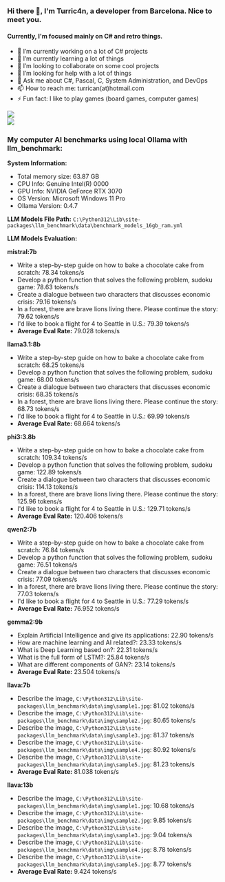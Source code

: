 ### Hi there 👋, I'm Turric4n, a developer from Barcelona. Nice to meet you.
#### Currently, I'm focused mainly on C# and retro things.

- 🔭 I’m currently working on a lot of C# projects
- 🌱 I’m currently learning a lot of things
- 👯 I’m looking to collaborate on some cool projects
- 🤔 I’m looking for help with a lot of things
- 💬 Ask me about C#, Pascal, C, System Administration, and DevOps
- 📫 How to reach me: turrican(at)hotmail.com
- ⚡ Fun fact: I like to play games (board games, computer games)

<img align="left" src="https://github-readme-stats.vercel.app/api?username=turric4n&theme=github_dark&show_icons=true&hide_title=true&hide_border=true"><br>
<img align="left" src="https://github-readme-stats.vercel.app/api/top-langs/?username=turric4n&langs_count=6&layout=compact&theme=github_dark&hide_title=true&hide_border=true">
<br clear="left"/>

### My computer AI benchmarks using local Ollama with llm_benchmark:

**System Information:**
- Total memory size: 63.87 GB
- CPU Info: Genuine Intel(R) 0000
- GPU Info: NVIDIA GeForce RTX 3070
- OS Version: Microsoft Windows 11 Pro
- Ollama Version: 0.4.7

**LLM Models File Path:**
`C:\Python312\Lib\site-packages\llm_benchmark\data\benchmark_models_16gb_ram.yml`

**LLM Models Evaluation:**

**mistral:7b**
- Write a step-by-step guide on how to bake a chocolate cake from scratch: 78.34 tokens/s
- Develop a python function that solves the following problem, sudoku game: 78.63 tokens/s
- Create a dialogue between two characters that discusses economic crisis: 79.16 tokens/s
- In a forest, there are brave lions living there. Please continue the story: 79.62 tokens/s
- I'd like to book a flight for 4 to Seattle in U.S.: 79.39 tokens/s
- **Average Eval Rate:** 79.028 tokens/s

**llama3.1:8b**
- Write a step-by-step guide on how to bake a chocolate cake from scratch: 68.25 tokens/s
- Develop a python function that solves the following problem, sudoku game: 68.00 tokens/s
- Create a dialogue between two characters that discusses economic crisis: 68.35 tokens/s
- In a forest, there are brave lions living there. Please continue the story: 68.73 tokens/s
- I'd like to book a flight for 4 to Seattle in U.S.: 69.99 tokens/s
- **Average Eval Rate:** 68.664 tokens/s

**phi3:3.8b**
- Write a step-by-step guide on how to bake a chocolate cake from scratch: 109.34 tokens/s
- Develop a python function that solves the following problem, sudoku game: 122.89 tokens/s
- Create a dialogue between two characters that discusses economic crisis: 114.13 tokens/s
- In a forest, there are brave lions living there. Please continue the story: 125.96 tokens/s
- I'd like to book a flight for 4 to Seattle in U.S.: 129.71 tokens/s
- **Average Eval Rate:** 120.406 tokens/s

**qwen2:7b**
- Write a step-by-step guide on how to bake a chocolate cake from scratch: 76.84 tokens/s
- Develop a python function that solves the following problem, sudoku game: 76.51 tokens/s
- Create a dialogue between two characters that discusses economic crisis: 77.09 tokens/s
- In a forest, there are brave lions living there. Please continue the story: 77.03 tokens/s
- I'd like to book a flight for 4 to Seattle in U.S.: 77.29 tokens/s
- **Average Eval Rate:** 76.952 tokens/s

**gemma2:9b**
- Explain Artificial Intelligence and give its applications: 22.90 tokens/s
- How are machine learning and AI related?: 23.33 tokens/s
- What is Deep Learning based on?: 22.31 tokens/s
- What is the full form of LSTM?: 25.84 tokens/s
- What are different components of GAN?: 23.14 tokens/s
- **Average Eval Rate:** 23.504 tokens/s

**llava:7b**
- Describe the image, `C:\Python312\Lib\site-packages\llm_benchmark\data\img\sample1.jpg`: 81.02 tokens/s
- Describe the image, `C:\Python312\Lib\site-packages\llm_benchmark\data\img\sample2.jpg`: 80.65 tokens/s
- Describe the image, `C:\Python312\Lib\site-packages\llm_benchmark\data\img\sample3.jpg`: 81.37 tokens/s
- Describe the image, `C:\Python312\Lib\site-packages\llm_benchmark\data\img\sample4.jpg`: 80.92 tokens/s
- Describe the image, `C:\Python312\Lib\site-packages\llm_benchmark\data\img\sample5.jpg`: 81.23 tokens/s
- **Average Eval Rate:** 81.038 tokens/s

**llava:13b**
- Describe the image, `C:\Python312\Lib\site-packages\llm_benchmark\data\img\sample1.jpg`: 10.68 tokens/s
- Describe the image, `C:\Python312\Lib\site-packages\llm_benchmark\data\img\sample2.jpg`: 9.85 tokens/s
- Describe the image, `C:\Python312\Lib\site-packages\llm_benchmark\data\img\sample3.jpg`: 9.04 tokens/s
- Describe the image, `C:\Python312\Lib\site-packages\llm_benchmark\data\img\sample4.jpg`: 8.78 tokens/s
- Describe the image, `C:\Python312\Lib\site-packages\llm_benchmark\data\img\sample5.jpg`: 8.77 tokens/s
- **Average Eval Rate:** 9.424 tokens/s

<!--
**turric4n/turric4n** is a ✨ _special_ ✨ repository because its `README.md` (this file) appears on your GitHub profile.
-->
